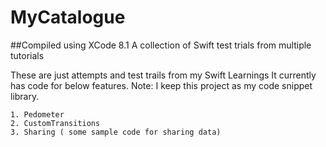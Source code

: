 # MyCatalogue

##Compiled using XCode 8.1
A collection of Swift test trials from multiple tutorials

These are just attempts and test trails from my Swift Learnings
It currently has code for below features.
Note: I keep this project as my code snippet library.
```
1. Pedometer
2. CustomTransitions
3. Sharing ( some sample code for sharing data)
```
